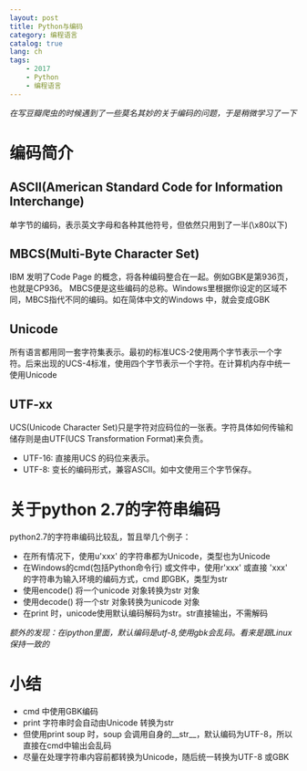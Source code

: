 ```yaml
---
layout: post
title: Python与编码
category: 编程语言
catalog: true
lang: ch
tags: 
    - 2017
    - Python
    - 编程语言
---
```


*在写豆瓣爬虫的时候遇到了一些莫名其妙的关于编码的问题，于是稍微学习了一下*

# 编码简介
## ASCII(American Standard Code for Information Interchange)
单字节的编码，表示英文字母和各种其他符号，但依然只用到了一半(\x80以下)

## MBCS(Multi-Byte Character Set)
IBM 发明了Code Page 的概念，将各种编码整合在一起。例如GBK是第936页，也就是CP936。
MBCS便是这些编码的总称。Windows里根据你设定的区域不同，MBCS指代不同的编码。如在简体中文的Windows 中，就会变成GBK

## Unicode
所有语言都用同一套字符集表示。最初的标准UCS-2使用两个字节表示一个字符。后来出现的UCS-4标准，使用四个字节表示一个字符。在计算机内存中统一使用Unicode

## UTF-xx
UCS(Unicode Character Set)只是字符对应码位的一张表。字符具体如何传输和储存则是由UTF(UCS Transformation Format)来负责。
* UTF-16: 直接用UCS 的码位来表示。
* UTF-8: 变长的编码形式，兼容ASCII。如中文使用三个字节保存。

# 关于python 2.7的字符串编码

python2.7的字符串编码比较乱，暂且举几个例子：
* 在所有情况下，使用u'xxx' 的字符串都为Unicode，类型也为Unicode
* 在Windows的cmd(包括Python命令行) 或文件中，使用r'xxx' 或直接 'xxx' 的字符串为输入环境的编码方式，cmd 即GBK，类型为str
* 使用encode() 将一个unicode 对象转换为str 对象
* 使用decode() 将一个str 对象转换为unicode 对象
* 在print 时，unicode使用默认编码解码为str。str直接输出，不需解码

*额外的发现：在ipython里面，默认编码是utf-8,使用gbk会乱码。看来是跟Linux保持一致的*


# 小结
* cmd 中使用GBK编码
* print 字符串时会自动由Unicode 转换为str
* 但使用print soup 时，soup 会调用自身的__str__，默认编码为UTF-8，所以直接在cmd中输出会乱码
* 尽量在处理字符串内容前都转换为Unicode，随后统一转换为UTF-8 或GBK
